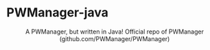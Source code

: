 # PWManager-java
<p align="center">
A PWManager, but written in Java!
Official repo of PWManager (github.com/PWManager/PWManager)
</p>